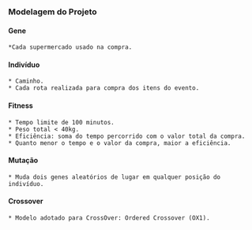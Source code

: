 ### Modelagem do Projeto

#### Gene 
	*Cada supermercado usado na compra.

#### Indivíduo
	* Caminho.
	* Cada rota realizada para compra dos itens do evento.

#### Fitness
	* Tempo limite de 100 minutos.
	* Peso total < 40kg.
	* Eficiência: soma do tempo percorrido com o valor total da compra.
	* Quanto menor o tempo e o valor da compra, maior a eficiência.

#### Mutação
	* Muda dois genes aleatórios de lugar em qualquer posição do indivíduo.

#### Crossover
	* Modelo adotado para CrossOver: Ordered Crossover (OX1).

